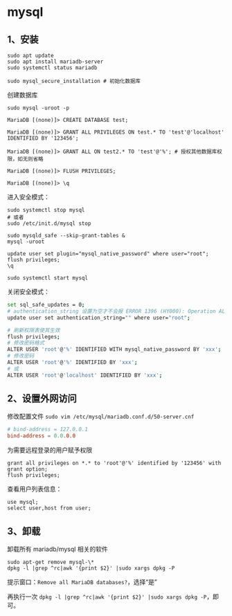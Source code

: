 # mysql

## 1、安装

```
sudo apt update
sudo apt install mariadb-server
sudo systemctl status mariadb

sudo mysql_secure_installation # 初始化数据库
```

创建数据库

```
sudo mysql -uroot -p

MariaDB [(none)]> CREATE DATABASE test;

MariaDB [(none)]> GRANT ALL PRIVILEGES ON test.* TO 'test'@'localhost' IDENTIFIED BY '123456';

MariaDB [(none)]> GRANT ALL ON test2.* TO 'test'@'%'; # 授权其他数据库权限，如无则省略

MariaDB [(none)]> FLUSH PRIVILEGES;

MariaDB [(none)]> \q
```

进入安全模式：

```
sudo systemctl stop mysql
# 或者
sudo /etc/init.d/mysql stop

sudo mysqld_safe --skip-grant-tables &
mysql -uroot

update user set plugin="mysql_native_password" where user="root";
flush privileges;
\q

sudo systemctl start mysql
```

关闭安全模式：

```sh
set sql_safe_updates = 0;
# authentication_string 设置为空才不会报 ERROR 1396 (HY000): Operation ALTER USER failed for 'root'@'%' 错误
update user set authentication_string="" where user="root";

# 刷新权限表使其生效
flush privileges;
# 修改密码格式
ALTER USER 'root'@'%' IDENTIFIED WITH mysql_native_password BY 'xxx';
# 修改密码
ALTER USER 'root'@'%' IDENTIFIED BY 'xxx';
# 或
ALTER USER 'root'@'localhost' IDENTIFIED BY 'xxx';
```

## 2、设置外网访问

修改配置文件 `sudo vim /etc/mysql/mariadb.conf.d/50-server.cnf`

```cnf
# bind-address = 127.0.0.1
bind-address = 0.0.0.0
```

为需要远程登录的用户赋予权限

```
grant all privileges on *.* to 'root'@'%' identified by '123456' with grant option;
flush privileges;
```

查看用户列表信息：

```
use mysql;
select user,host from user;
```

## 3、卸载

卸载所有 mariadb/mysql 相关的软件

```
sudo apt-get remove mysql-\*
dpkg -l |grep ^rc|awk '{print $2}' |sudo xargs dpkg -P
```

提示窗口：`Remove all MariaDB databases?`，选择“是”

再执行一次 `dpkg -l |grep ^rc|awk '{print $2}' |sudo xargs dpkg -P`，即可。